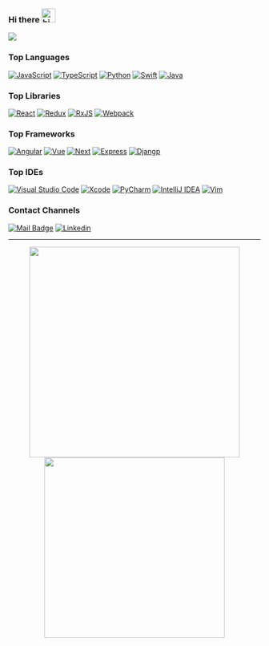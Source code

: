 ### Hi there <img src="https://user-images.githubusercontent.com/1303154/88677602-1635ba80-d120-11ea-84d8-d263ba5fc3c0.gif" width="28px" height="28px" alt="hi">

![](https://nextjs-view-counter-hephaest.vercel.app/api/counter)

### Top Languages
[![JavaScript](https://img.shields.io/badge/javascript-%23323330.svg?style=for-the-badge&logo=javascript&logoColor=%23F7DF1E)](https://www.javascript.com/)
[![TypeScript](https://img.shields.io/badge/typescript-%23007ACC.svg?style=for-the-badge&logo=typescript&logoColor=white)](https://www.typescriptlang.org/)
[![Python](https://img.shields.io/badge/python-%2314354C.svg?style=for-the-badge&logo=python&logoColor=white)](https://www.python.org/)
[![Swift](https://img.shields.io/badge/swift-%23FA7343.svg?style=for-the-badge&logo=swift&logoColor=white)](https://swift.org/)
[![Java](https://img.shields.io/badge/java-%23ED8B00.svg?style=for-the-badge&logo=java&logoColor=white)](https://www.java.com/)

### Top Libraries

[![React](https://img.shields.io/badge/react-%2320232a.svg?style=for-the-badge&logo=react&logoColor=%2361DAFB)](https://reactjs.org/)
[![Redux](https://img.shields.io/badge/redux-%23593d88.svg?style=for-the-badge&logo=redux&logoColor=white)](https://redux.js.org/)
[![RxJS](https://img.shields.io/badge/rxjs-%23B7178C.svg?style=for-the-badge&logo=reactivex&logoColor=white)](https://rxjs.dev/)
[![Webpack](https://img.shields.io/badge/webpack-%238DD6F9.svg?style=for-the-badge&logo=webpack&logoColor=black)](https://webpack.js.org/)

### Top Frameworks
[![Angular](https://img.shields.io/badge/angular-%23DD0031.svg?style=for-the-badge&logo=angular&logoColor=white)](https://angular.io/)
[![Vue](https://img.shields.io/badge/vuejs-%2335495e.svg?style=for-the-badge&logo=vue-dot-js&logoColor=%234FC08D)](https://vuejs.org/)
[![Next](https://img.shields.io/badge/nextjs-%23000000.svg?style=for-the-badge&logo=next.js&logoColor=white)](https://nextjs.org/)
[![Express](https://img.shields.io/badge/express.js-%23404d59.svg?style=for-the-badge&logo=express&logoColor=%2361DAFB)](https://reactjs.org/)
[![Djangp](https://img.shields.io/badge/django-%23092E20.svg?style=for-the-badge&logo=django&logoColor=white)](https://www.djangoproject.com/)

### Top IDEs

[![Visual Studio Code](https://img.shields.io/badge/VS%20Code-%231877F2.svg?style=for-the-badge&logo=visual-studio-code&logoColor=white)](https://code.visualstudio.com/)
[![Xcode](https://img.shields.io/badge/Xcode-007ACC?style=for-the-badge&logo=Xcode&logoColor=white)](https://developer.apple.com/xcode/)
[![PyCharm](https://img.shields.io/badge/PyCharm-green.svg?style=for-the-badge&logo=PyCharm&logoColor=white)](https://www.jetbrains.com/pycharm/)
[![IntelliJ IDEA](https://img.shields.io/badge/IntelliJIDEA-5C2D91.svg?style=for-the-badge&logo=intellij-idea&logoColor=white)](https://www.jetbrains.com/idea/)
[![Vim](https://img.shields.io/badge/VIM-4A154B.svg?style=for-the-badge&logo=vim&logoColor=white)](https://www.vim.org/)

### Contact Channels

[![Mail Badge](https://img.shields.io/badge/Outlook-%23039BE5?style=for-the-badge&logo=microsoft-outlook&logoColor=white)](mailto:philli2@outlook.com)
[![Linkedin](https://img.shields.io/badge/LinkedIn-%230077B5.svg?style=for-the-badge&logo=linkedin&logoColor=white)](https://www.linkedin.com/in/miao-cai-72437a186)

---

<p align="center">
  <img width="420px" src="https://github-readme-stats-hephaest.vercel.app/api?username=Hephaest&hide=issues&count_private=true&hide_border=true&show_icons=true&bg_color=0000&title_color=1d87da&icon_color=539bf5&text_color=539bf5">
  <img width="360px" src="https://github-readme-stats-hephaest.vercel.app/api/top-langs/?username=Hephaest&layout=compact&hide_border=true&langs_count=10&hide=jupyter%20notebook,html,css,digital%20command%20language,shell,c,matlab,erlang,python,java&hide_border=true&count_private=true&exclude_repo=skshapelet&bg_color=0000&title_color=1d87da&icon_color=539bf5&text_color=539bf5">
</p>
